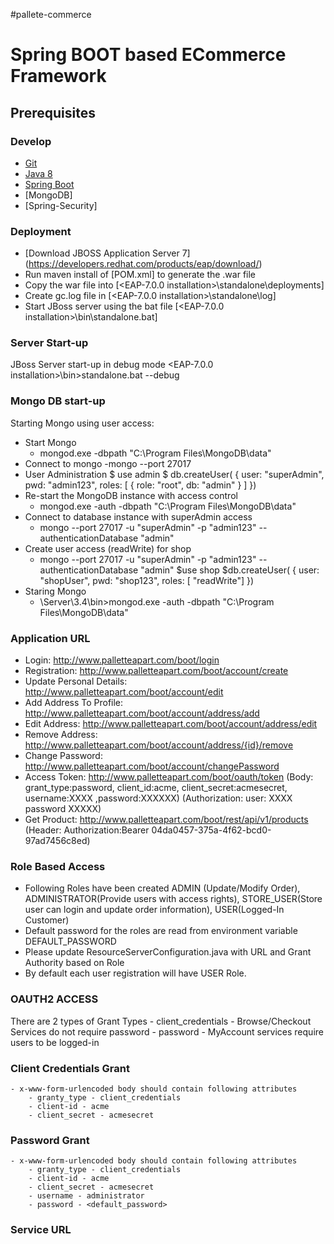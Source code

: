 #pallete-commerce

# Spring BOOT based ECommerce Framework

## Prerequisites

### Develop
- [Git](http://git-scm.com/downloads)
- [Java 8](http://www.oracle.com/technetwork/java/javase/downloads/jdk8-downloads-2133151.html)
- [Spring Boot](http://docs.spring.io/spring-boot)
- [MongoDB]
- [Spring-Security]

### Deployment
- [Download JBOSS Application Server 7] (https://developers.redhat.com/products/eap/download/)
- Run maven install of [POM.xml] to generate the .war file
- Copy the war file into [<EAP-7.0.0 installation>\standalone\deployments]
- Create gc.log file in [<EAP-7.0.0 installation>\standalone\log]
- Start JBoss server using the bat file [<EAP-7.0.0 installation>\bin\standalone.bat]

### Server Start-up
JBoss Server start-up in debug mode
<EAP-7.0.0 installation>\bin>standalone.bat --debug

### Mongo DB start-up

Starting Mongo using user access:
- Start Mongo
	- mongod.exe -dbpath "C:\Program Files\MongoDB\data"
- Connect to mongo 
	-mongo --port 27017
- User Administration
	$ use admin
	$ db.createUser(
	  {
		user: "superAdmin",
		pwd: "admin123",
		roles: [ { role: "root", db: "admin" } ]
	  })
- Re-start the MongoDB instance with access control
	- mongod.exe -auth -dbpath "C:\Program Files\MongoDB\data"
- Connect to database instance with superAdmin access
	- mongo --port 27017 -u "superAdmin" -p "admin123" --authenticationDatabase "admin"
- Create user access (readWrite) for shop
	- mongo --port 27017 -u "superAdmin" -p "admin123" --authenticationDatabase "admin"
	$use shop
	$db.createUser(
	  {
	   user: "shopUser",
	   pwd: "shop123",
	   roles: [ "readWrite"]
	})
- Staring Mongo
	- <Mongo Server installation>\Server\3.4\bin>mongod.exe -auth -dbpath "C:\Program Files\MongoDB\data"

### Application URL
- Login: http://www.palletteapart.com/boot/login
- Registration: http://www.palletteapart.com/boot/account/create
- Update Personal Details: http://www.palletteapart.com/boot/account/edit
- Add Address To Profile: http://www.palletteapart.com/boot/account/address/add
- Edit Address: http://www.palletteapart.com/boot/account/address/edit
- Remove Address: http://www.palletteapart.com/boot/account/address/{id}/remove
- Change Password: http://www.palletteapart.com/boot/account/changePassword
- Access Token: http://www.palletteapart.com/boot/oauth/token (Body: grant_type:password, client_id:acme, client_secret:acmesecret, username:XXXX ,password:XXXXXX) (Authorization: user: XXXX password XXXXX)
- Get Product: http://www.palletteapart.com/boot/rest/api/v1/products (Header: Authorization:Bearer 04da0457-375a-4f62-bcd0-97ad7456c8ed)

### Role Based Access
- Following Roles have been created ADMIN (Update/Modify Order), ADMINISTRATOR(Provide users with access rights), STORE_USER(Store user can login and update order information), USER(Logged-In Customer)
- Default password for the roles are read from environment variable DEFAULT_PASSWORD
- Please update ResourceServerConfiguration.java with URL and Grant Authority based on Role
- By default each user registration will have USER Role.

### OAUTH2 ACCESS
There are 2 types of Grant Types
	- client_credentials - Browse/Checkout Services do not require password
	- password - MyAccount services require users to be logged-in

### Client Credentials Grant
	- x-www-form-urlencoded body should contain following attributes
		- granty_type - client_credentials
		- client-id - acme
		- client_secret - acmesecret

### Password Grant
	- x-www-form-urlencoded body should contain following attributes
		- granty_type - client_credentials
		- client-id - acme
		- client_secret - acmesecret
		- username - administrator
		- password - <default_password>
### Service URL